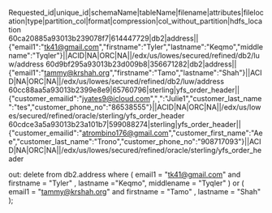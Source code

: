 Requested_id|unique_id|schemaName|tableName|filename|attributes|filelocation|type|partition_col|format|compression|col_without_partition|hdfs_location							
60ca20885a93013b239078f7|614447729|db2|address||{"email1":"tk41@gmail.com","firstname":"Tyler","lastname":"Keqmo","middlename":"Tyqler"}||ACID|NA|ORC|NA||/edx/us/lowes/secured/refined/db2/luw/address
60d9bf295a93013b23d009b8|356671282|db2|address||{"email1":"tammy@krshah.org","firstname":"Tamo","lastname":"Shah"}||ACID|NA|ORC|NA||/edx/us/lowes/secured/refined/db2/luw/address
60cc88aa5a93013b2399e8e9|65760796|sterling|yfs_order_header||{"customer_emailid":"jyates9@icloud.com","¸":"Julie1","customer_last_name":"tes","customer_phone_no":"86538555"}||ACID|NA|ORC|NA||/edx/us/lowes/secured/refined/oracle/sterling/yfs_order_header
60cdce3a5a93013b23a101b7|599088274|sterling|yfs_order_header||{"customer_emailid":"atrombino176@gmail.com","customer_first_name":"Aee","customer_last_name":"Trono","customer_phone_no":"908717093"}||ACID|NA|ORC|NA||/edx/us/lowes/secured/refined/oracle/sterling/yfs_order_header


out:
delete from db2.address where ( email1 = "tk41@gmail.com" and firstname = "Tyler" , lastname ="Keqmo", middlename = "Tyqler" ) or ( email1 = "tammy@krshah.org"  and firstname = "Tamo" , lastname = "Shah" );

